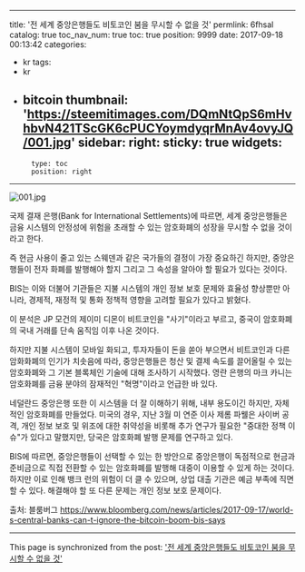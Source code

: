 
---
title: '전 세계 중앙은행들도 비토코인 붐을 무시할 수 없을 것'
permlink: 6fhsal
catalog: true
toc_nav_num: true
toc: true
position: 9999
date: 2017-09-18 00:13:42
categories:
- kr
tags:
- kr
- bitcoin
thumbnail: 'https://steemitimages.com/DQmNtQpS6mHvhbvN421TScGK6cPUCYoymdyqrMnAv4ovyJQ/001.jpg'
sidebar:
    right:
        sticky: true
widgets:
    -
        type: toc
        position: right
---


![001.jpg](https://steemitimages.com/DQmNtQpS6mHvhbvN421TScGK6cPUCYoymdyqrMnAv4ovyJQ/001.jpg)

국제 결재 은행(Bank for International Settlements)에 따르면, 세계 중앙은행들은 금융 시스템의 안정성에 위험을 초래할 수 있는 암호화폐의 성장을 무시할 수 없을 것이라고 한다. 

즉 현금 사용이 줄고 있는 스웨덴과 같은 국가들의 결정이 가장 중요하긴 하지만, 중앙은행들이 전자 화폐를 발행해야 할지 그리고 그 속성을 알아야 할 필요가 있다는 것이다.

BIS는 이와 더불어 기관들은 지불 시스템의 개인 정보 보호 문제와 효율성 향상뿐만 아니라, 경제적, 재정적 및 통화 정책적 영향을 고려할 필요가 있다고 밝혔다.

이 분석은 JP 모건의 제이미 디몬이 비트코인을 "사기"이라고 부르고, 중국이 암호화폐의 국내 거래를 단속 움직임 이후 나온 것이다. 

하지만 지불 시스템이 모바일 화되고, 투자자들이 돈을 쏟아 부으면서 비트코인과 다른 암화화폐의 인기가 치솟음에 따라, 중앙은행들은 청산 및 결제 속도를 끌어올릴 수 있는 암호화폐와 그 기본 블록체인 기술에 대해 조사하기 시작했다. 영란 은행의 마크 카니는 암호화폐를 금융 분야의 잠재적인 "혁명"이라고 언급한 바 있다.
 
네덜란드 중앙은행 또한 이 시스템을 더 잘 이해하기 위해, 내부 용도이긴 하지만, 자체적인 암호화폐를 만들었다. 미국의 경우, 지난 3월 미 연준 이사 제롬 파웰은 사이버 공격, 개인 정보 보호 및 위조에 대한 취약성을 비롯해 추가 연구가 필요한 "중대한 정책 이슈"가 있다고 말했지만, 당국은 암호화폐 발행 문제를 연구하고 있다. 

BIS에 따르면, 중앙은행들이 선택할 수 있는 한 방안으로 중앙은행이 독점적으로 현금과 준비금으로 직접 전환할 수 있는 암호화폐를 발행해 대중이 이용할 수 있게 하는 것이다.  하지만 이로 인해 뱅크 런의 위험이 더 클 수 있으며, 상업 대출 기관은 예금 부족에 직면할 수 있다. 해결해야 할 또 다른 문제는 개인 정보 보호 문제이다.

출처: 블룸버그 
https://www.bloomberg.com/news/articles/2017-09-17/world-s-central-banks-can-t-ignore-the-bitcoin-boom-bis-says

- - -

This page is synchronized from the post: ['전 세계 중앙은행들도 비토코인 붐을 무시할 수 없을 것'](https://steemit.com/@pius.pius/6fhsal)
